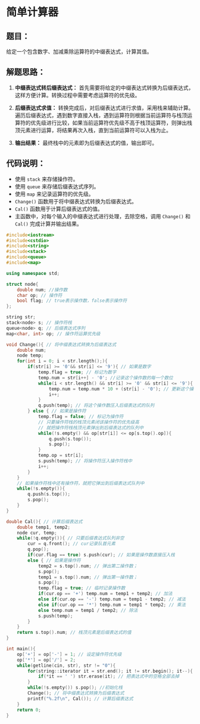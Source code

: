 # 简单计算器

## 题目：

给定一个包含数字、加减乘除运算符的中缀表达式，计算其值。

## 解题思路：

1. **中缀表达式转后缀表达式：** 首先需要将给定的中缀表达式转换为后缀表达式，这样方便计算。转换过程中需要考虑运算符的优先级。
   
2. **后缀表达式求值：** 转换完成后，对后缀表达式进行求值，采用栈来辅助计算。遍历后缀表达式，遇到数字直接入栈，遇到运算符则根据当前运算符与栈顶运算符的优先级进行比较，如果当前运算符优先级不高于栈顶运算符，则弹出栈顶元素进行运算，将结果再次入栈，直到当前运算符可以入栈为止。

3. **输出结果：** 最终栈中的元素即为后缀表达式的值，输出即可。

## 代码说明：

- 使用 `stack` 来存储操作符。
- 使用 `queue` 来存储后缀表达式序列。
- 使用 `map` 来记录运算符的优先级。
- `Change()` 函数用于将中缀表达式转换为后缀表达式。
- `Cal()` 函数用于计算后缀表达式的值。
- 主函数中，对每个输入的中缀表达式进行处理，去除空格，调用 `Change()` 和 `Cal()` 完成计算并输出结果。

```c++
#include<iostream>
#include<cstdio>
#include<string>
#include<stack>
#include<queue>
#include<map>

using namespace std;

struct node{
    double num; //操作数
    char op; // 操作符
    bool flag; // true表示操作数，false表示操作符
};

string str;
stack<node> s; // 操作符栈
queue<node> q; // 后缀表达式序列
map<char, int> op; // 操作符运算优先级

void Change(){ // 将中缀表达式转换为后缀表达式
    double num;
    node temp;
    for(int i = 0; i < str.length();){
        if(str[i] >= '0'&& str[i] <= '9'){ // 如果是数字
            temp.flag = true; // 标记为数字
            temp.num = str[i++] - '0'; //记录这个操作数的每一个数位
            while(i < str.length() && str[i] >= '0' && str[i] <= '9'){
                temp.num = temp.num * 10 + (str[i] - '0'); // 更新这个操作数
                i++;
            }
            q.push(temp); // 将这个操作数压入后缀表达式的队列
        } else { // 如果是操作符
            temp.flag = false; // 标记为操作符
            // 只要操作符栈的栈顶元素闭该操作符的优先级高
            // 就把操作符栈栈顶元素弹出到后缀表达式的队列中
            while(!s.empty() && op[str[i]] <= op[s.top().op]){
                q.push(s.top());
                s.pop();
            }
            temp.op = str[i];
            s.push(temp); // 将操作符压入操作符栈中
            i++;
        }
    }
    // 如果操作符栈中还有操作符，就把它弹出到后缀表达式队列中
    while(!s.empty()){
        q.push(s.top());
        s.pop();
    }
}

double Cal(){ // 计算后缀表达式
    double temp1, temp2;
    node cur, temp;
    while(!q.empty()){ // 只要后缀表达式队列非空
        cur = q.front(); // cur记录队首元素
        q.pop();
        if(cur.flag == true) s.push(cur); // 如果是操作数直接压入栈
        else { // 如果是操作符
            temp2 = s.top().num; // 弹出第二操作数；
            s.pop();
            temp1 = s.top().num; // 弹出第一操作数；
            s.pop();
            temp.flag = true; // 临时记录操作数
            if(cur.op == '+') temp.num = temp1 + temp2; // 加法
            else if(cur.op == '-') temp.num = temp1 - temp2; // 减法
            else if(cur.op == '*') temp.num = temp1 * temp2; // 乘法
            else temp.num = temp1 / temp2; // 除法
            s.push(temp);
        }
    }
    return s.top().num; // 栈顶元素是后缀表达式的值
}

int main(){
    op['+'] = op['-'] = 1; // 设定操作符优先级
    op['*'] = op['/'] = 2;
    while(getline(cin, str), str != "0"){
        for(string::iterator it = str.end(); it != str.begin(); it--){
            if(*it == ' ') str.erase(it); // 把表达式中的空格全部去掉
        }
        while(!s.empty()) s.pop(); //初始化栈
        Change(); // 将中缀表达式转换为后缀表达式
        printf("%.2f\n", Cal()); // 计算后缀表达式
    }
    return 0;
}
```

